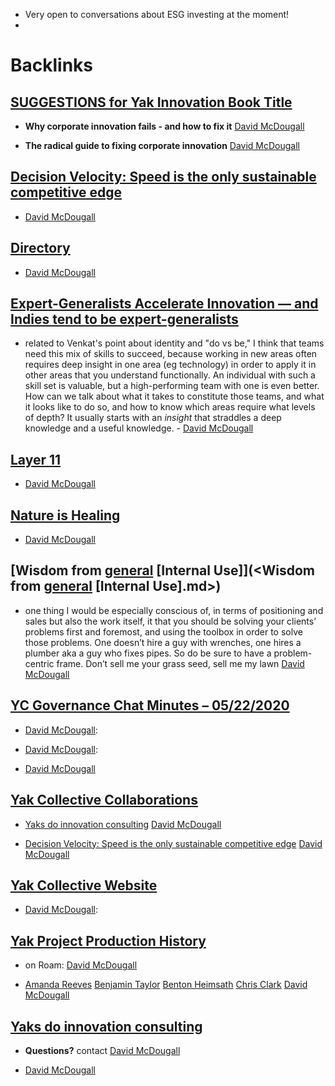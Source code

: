 - Very open to conversations about ESG investing at the moment!
- 

# Backlinks
## [**SUGGESTIONS for Yak Innovation Book Title**](<**SUGGESTIONS for Yak Innovation Book Title**.md>)
- __Why corporate innovation fails - and how to fix it__ [David McDougall](<David McDougall.md>)

- __The radical guide to fixing corporate innovation__ [David McDougall](<David McDougall.md>)

## [Decision Velocity: Speed is the only sustainable competitive edge](<Decision Velocity: Speed is the only sustainable competitive edge.md>)
- [David McDougall](<David McDougall.md>)

## [Directory](<Directory.md>)
- [David McDougall](<David McDougall.md>)

## [Expert-Generalists Accelerate Innovation — and Indies tend to be expert-generalists](<Expert-Generalists Accelerate Innovation — and Indies tend to be expert-generalists.md>)
- related to Venkat's point about identity and "do vs be," I think that teams need this mix of skills to succeed, because working in new areas often requires deep insight in one area (eg technology) in order to apply it in other areas that you understand functionally. An individual with such a skill set is valuable, but a high-performing team with one is even better. How can we talk about what it takes to constitute those teams, and what it looks like to do so, and how to know which areas require what levels of depth? It usually starts with an *insight* that straddles a deep knowledge and a useful knowledge. - [David McDougall](<David McDougall.md>)

## [Layer 11](<Layer 11.md>)
- [David McDougall](<David McDougall.md>)

## [Nature is Healing](<Nature is Healing.md>)
- [David McDougall](<David McDougall.md>)

## [Wisdom from [general](<general.md>) [Internal Use]](<Wisdom from [general](<general.md>) [Internal Use].md>)
- one thing I would be especially conscious of, in terms of positioning and sales but also the work itself, it that you should be solving your clients’ problems first and foremost, and using the toolbox in order to solve those problems. One doesn’t hire a guy with wrenches, one hires a plumber aka a guy who fixes pipes. So do be sure to have a problem-centric frame. Don’t sell me your grass seed, sell me my lawn [David McDougall](<David McDougall.md>)

## [YC Governance Chat Minutes – 05/22/2020](<YC Governance Chat Minutes – 05/22/2020.md>)
- [David McDougall](<David McDougall.md>):

- [David McDougall](<David McDougall.md>):

- [David McDougall](<David McDougall.md>)

## [Yak Collective Collaborations](<Yak Collective Collaborations.md>)
- [Yaks do innovation consulting](<Yaks do innovation consulting.md>) [David McDougall](<David McDougall.md>)

- [Decision Velocity: Speed is the only sustainable competitive edge](<Decision Velocity: Speed is the only sustainable competitive edge.md>) [David McDougall](<David McDougall.md>)

## [Yak Collective Website](<Yak Collective Website.md>)
- [David McDougall](<David McDougall.md>):

## [Yak Project Production History](<Yak Project Production History.md>)
- on Roam: [David McDougall](<David McDougall.md>)

- [Amanda Reeves](<Amanda Reeves.md>) [Benjamin Taylor](<Benjamin Taylor.md>) [Benton Heimsath](<Benton Heimsath.md>) [Chris Clark](<Chris Clark.md>) [David McDougall](<David McDougall.md>)

## [Yaks do innovation consulting](<Yaks do innovation consulting.md>)
- **Questions?** contact [David McDougall](<David McDougall.md>)

- [David McDougall](<David McDougall.md>)

